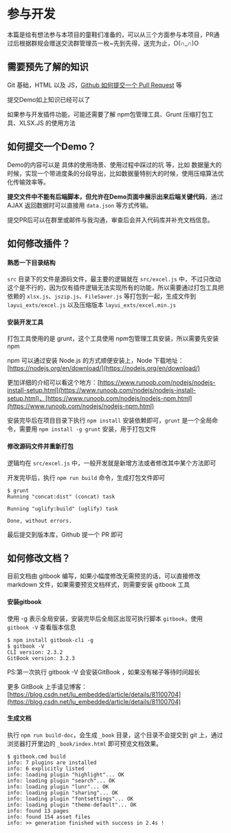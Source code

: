 # 参与开发

本篇是给有想法参与本项目的童鞋们准备的，可以从三个方面参与本项目，PR通过后根据群规会赠送交流群管理员一枚~先到先得，送完为止，O(∩_∩)O

## 需要预先了解的知识

Git 基础，HTML 以及 JS，[Github 如何提交一个 Pull Request](https://qq52o.me/2503.html) 等

提交Demo如上知识已经可以了

如果参与开发插件功能，可能还需要了解 npm包管理工具、Grunt 压缩打包工具、XLSX.JS 的使用方法

## 如何提交一个Demo？

Demo的内容可以是 具体的使用场景、使用过程中踩过的坑 等，比如 数据量大的时候，实现一个带进度条的分段导出，比如数据量特别大的时候，使用压缩算法优化传输效率等。

**提交文件中不能有后端脚本，但允许在Demo页面中展示出来后端关键代码**，通过 AJAX 返回数据时可以直接用 `data.json` 等方式传输。

提交PR后可以在群里或邮件与我沟通，审查后会并入代码库并补充文档信息。

## 如何修改插件？

#### 熟悉一下目录结构

`src` 目录下的文件是源码文件，最主要的逻辑就在 `src/excel.js` 中，不过只改动这个是不行的，因为仅有插件逻辑无法实现所有的功能，所以需要通过打包工具把依赖的 `xlsx.js`、`jszip.js`、`FileSaver.js` 等打包到一起，生成文件到 `layui_exts/excel.js` 以及压缩版本 `layui_exts/excel.min.js`

#### 安装开发工具

打包工具使用的是 grunt，这个工具使用 npm包管理工具安装，所以需要先安装 npm

npm 可以通过安装 Node.js 的方式顺便安装上，Node 下载地址：[https://nodejs.org/en/download/](https://nodejs.org/en/download/)

更加详细的介绍可以看这个地方：[https://www.runoob.com/nodejs/nodejs-install-setup.html](https://www.runoob.com/nodejs/nodejs-install-setup.html)、[https://www.runoob.com/nodejs/nodejs-npm.html](https://www.runoob.com/nodejs/nodejs-npm.html)

安装完毕后在项目目录下执行 `npm install` 安装依赖即可，`grunt` 是一个全局命令，需要用 `npm install -g grunt` 安装，用于打包文件

#### 修改源码文件并重新打包

逻辑均在 `src/excel.js` 中，一般开发就是新增方法或者修改其中某个方法即可

开发完毕后，执行 `npm run build` 命令，生成打包文件即可

```shell
$ grunt
Running "concat:dist" (concat) task

Running "uglify:build" (uglify) task

Done, without errors.
```

最后提交到版本库，Github 提一个 PR 即可

## 如何修改文档？

目前文档由 gitbook 编写，如果小幅度修改无需预览的话，可以直接修改 markdown 文件，如果需要预览文档样式，则需要安装 gitbook 工具

#### 安装gitbook

使用 -g 表示全局安装，安装完毕后全局区出现可执行脚本 `gitbook`，使用 `gitbook -V` 查看版本信息

```shell
$ npm install gitbook-cli -g
$ gitbook -V
CLI version: 2.3.2
GitBook version: 3.2.3
```

PS:第一次执行 gitbook -V 会安装GitBook ，如果没有梯子等待时间超长

更多 GitBook 上手请见博客：[https://blog.csdn.net/lu_embedded/article/details/81100704](https://blog.csdn.net/lu_embedded/article/details/81100704)

#### 生成文档

执行 `npm run build-doc`，会生成 `_book` 目录，这个目录不会提交到 git 上，通过浏览器打开里边的 `_book/index.html` 即可预览文档效果。

```shell
$ gitbook.cmd build
info: 7 plugins are installed
info: 6 explicitly listed
info: loading plugin "highlight"... OK
info: loading plugin "search"... OK
info: loading plugin "lunr"... OK
info: loading plugin "sharing"... OK
info: loading plugin "fontsettings"... OK
info: loading plugin "theme-default"... OK
info: found 13 pages
info: found 154 asset files
info: >> generation finished with success in 2.4s !
```

